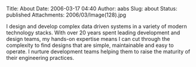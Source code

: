 Title: About
Date: 2006-03-17 04:40
Author: aabs
Slug: about
Status: published
Attachments: 2006/03/Image(128).jpg

I design and develop complex data driven systems in a variety of modern technology stacks. With over 20 years spent leading development and design teams, my hands-on expertise means I can cut through the complexity to find designs that are simple, maintainable and easy to operate. I nurture development teams helping them to raise the maturity of their engineering practices.
